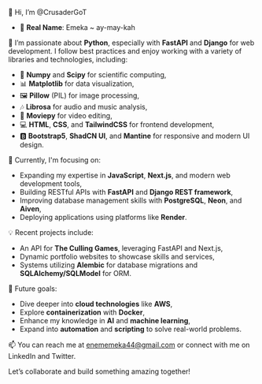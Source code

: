 👋 Hi, I’m @CrusaderGoT  

- 👤 **Real Name**: Emeka ~ ay-may-kah  

👀 I’m passionate about **Python**, especially with **FastAPI** and **Django** for web development. I follow best practices and enjoy working with a variety of libraries and technologies, including:  
  - 🔢 **Numpy** and **Scipy** for scientific computing,  
  - 📊 **Matplotlib** for data visualization,  
  - 🖼️ **Pillow** (PIL) for image processing,  
  - 🎶 **Librosa** for audio and music analysis,  
  - 🎥 **Moviepy** for video editing,  
  - 💻 **HTML**, **CSS**, and **TailwindCSS** for frontend development,  
  - 🅱️ **Bootstrap5**, **ShadCN UI**, and **Mantine** for responsive and modern UI design.  

🌱 Currently, I'm focusing on:  
  - Expanding my expertise in **JavaScript**, **Next.js**, and modern web development tools,  
  - Building RESTful APIs with **FastAPI** and **Django REST framework**,  
  - Improving database management skills with **PostgreSQL**, **Neon**, and **Aiven**,  
  - Deploying applications using platforms like **Render**.  

💡 Recent projects include:  
  - An API for **The Culling Games**, leveraging FastAPI and Next.js,  
  - Dynamic portfolio websites to showcase skills and services,  
  - Systems utilizing **Alembic** for database migrations and **SQLAlchemy/SQLModel** for ORM.  

🔭 Future goals:  
  - Dive deeper into **cloud technologies** like **AWS**,  
  - Explore **containerization** with **Docker**,  
  - Enhance my knowledge in **AI** and **machine learning**,  
  - Expand into **automation** and **scripting** to solve real-world problems.  

📫 You can reach me at enememeka44@gmail.com or connect with me on LinkedIn and Twitter.  

Let’s collaborate and build something amazing together!
